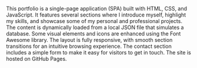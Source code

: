 This portfolio is a single-page application (SPA) built with HTML, CSS, and JavaScript. It features several sections where I introduce myself, highlight my skills, and showcase some of my personal and professional projects.
The content is dynamically loaded from a local JSON file that simulates a database. Some visual elements and icons are enhanced using the Font Awesome library.
The layout is fully responsive, with smooth section transitions for an intuitive browsing experience. The contact section includes a simple form to make it easy for visitors to get in touch. The site is hosted on GitHub Pages.
